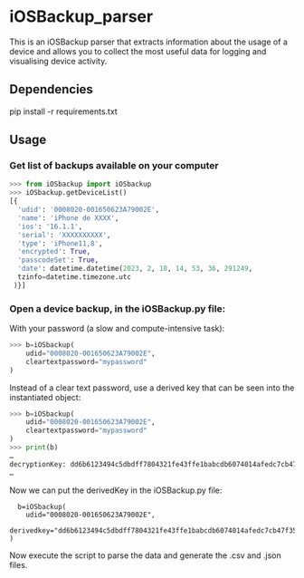 # iOSBackup_parser
This is an iOSBackup parser that extracts information about the usage of a device and allows you to collect the most useful data for logging and visualising device activity.

## Dependencies

pip install -r requirements.txt

## Usage

### Get list of backups available on your computer
```python
>>> from iOSbackup import iOSbackup
>>> iOSbackup.getDeviceList()
[{
  'udid': '0008020-001650623A79002E',
  'name': 'iPhone de XXXX', 
  'ios': '16.1.1', 
  'serial': 'XXXXXXXXXX', 
  'type': 'iPhone11,8', 
  'encrypted': True, 
  'passcodeSet': True, 
  'date': datetime.datetime(2023, 2, 18, 14, 53, 36, 291249,
  tzinfo=datetime.timezone.utc
 )}]
```

### Open a device backup, in the iOSBackup.py file:

With your password (a slow and compute-intensive task):
```python
>>> b=iOSbackup(
	udid="0008020-001650623A79002E",
	cleartextpassword="mypassword"
)
```
Instead of a clear text password, use a derived key that can be seen into the instantiated object:
```python
>>> b=iOSbackup(
	udid="0008020-001650623A79002E",
	cleartextpassword="mypassword"
)
>>> print(b)
…
decryptionKey: dd6b6123494c5dbdff7804321fe43ffe1babcdb6074014afedc7cb47f351524
…
```
Now we can put the derivedKey in the iOSBackup.py file:
```
  b=iOSbackup(
	udid="0008020-001650623A79002E",
	derivedkey="dd6b6123494c5dbdff7804321fe43ffe1babcdb6074014afedc7cb47f351524"
)
```

Now execute the script to parse the data and generate the .csv and .json files.

